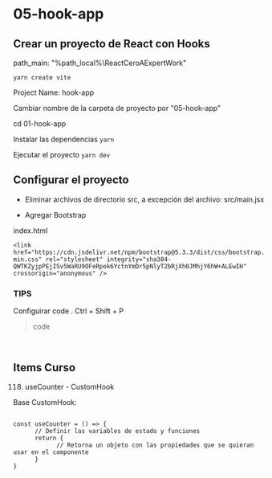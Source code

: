 # 05-hook-app

## Crear un proyecto de React con Hooks

path_main: "%path_local%\ReactCeroAExpertWork"

`yarn create vite`

Project Name: hook-app

Cambiar nombre de la carpeta de proyecto por "05-hook-app"

cd 01-hook-app

Instalar las dependencias
`yarn`	

Ejecutar el proyecto
`yarn dev`

## Configurar el proyecto

- Eliminar archivos de directorio src, a excepción del archivo:
src/main.jsx

- Agregar Bootstrap

index.html

`<link
      href="https://cdn.jsdelivr.net/npm/bootstrap@5.3.3/dist/css/bootstrap.min.css"
      rel="stylesheet"
      integrity="sha384-QWTKZyjpPEjISv5WaRU9OFeRpok6YctnYmDr5pNlyT2bRjXh0JMhjY6hW+ALEwIH"
      crossorigin="anonymous"
/>`


### TIPS
Configuirar code .
Ctrl + Shift + P 
>code

<br />

## Items Curso
118. useCounter - CustomHook

Base CustomHook:

<code>
const useCounter = () => {
      // Definir las variables de estado y funciones
      return {
            // Retorna un objeto con las propiedades que se quieran usar en el componente
      }
}
</code>



